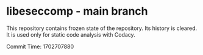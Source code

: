 # libeseccomp - main branch

This repository contains frozen state of the repository.
Its history is cleared. It is used only for static code
analysis with Codacy.

Commit Time: 1702707880